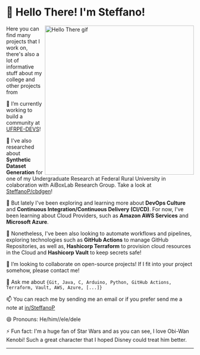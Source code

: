 # 👋 Hello There! I'm Steffano!
<img src="./img/hello-there.gif" min-width="400px" max-width="400px" width="400px" align="right" alt="Hello There gif"> 

Here you can find many projects that I work on, there's also a lot of informative stuff about my college and other projects from

🔭 I’m currently working to build a community at [UFRPE-DEVS](https://github.com/ufrpe-devs/comunidade)!

📓 I've also researched about **Synthetic Dataset Generation** for one of my Undergraduate Research at Federal Rural University in colaboration with AiBoxLab Research Group. Take a look at [SteffanoP/cbdgen](https://github.com/SteffanoP/cbdgen-framework)!

🌱 But lately I've been exploring and learning more about **DevOps Culture** and **Continuous Integration/Continuous Delivery (CI/CD)**. For now, I've been learning about Cloud Providers, such as **Amazon AWS Services** and **Microsoft Azure**. 

🧐 Nonetheless, I've been also looking to automate workflows and pipelines, exploring technologies such as **GitHub Actions** to manage GitHub Repositories, as well as, **Hashicorp Terraform** to provision cloud resources in the Cloud and **Hashicorp Vault** to keep secrets safe!

👯 I’m looking to collaborate on open-source projects! If I fit into your project somehow, please contact me!

💬 Ask me about `{Git, Java, C, Arduino, Python, GitHub Actions, Terraform, Vault, AWS, Azure, [...]}`

📫 You can reach me by sending me an email or if you prefer send me a note at [in/SteffanoP](https://www.linkedin.com/in/steffanop/)

😄 Pronouns: He/him//ele/dele

⚡ Fun fact: I'm a huge fan of Star Wars and as you can see, I love Obi-Wan Kenobi! Such a great character that I hoped Disney could treat him better.

---
